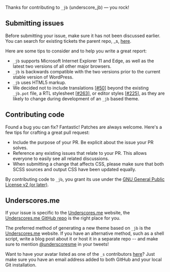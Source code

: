 Thanks for contributing to `_jb` (underscore_jb) — you rock!

## Submitting issues
Before submitting your issue, make sure it has not been discussed earlier. You can search for existing tickets the parent repo, _s, [here](https://github.com/Automattic/_s/search).

Here are some tips to consider and to help you write a great report:

* `_jb` supports Microsoft Internet Explorer 11 and Edge, as well as the latest two versions of all other major browsers.
* `_jb` is backwards compatible with the two versions prior to the current stable version of WordPress.
* `_jb` uses HTML5 markup.
* We decided not to include translations [[#50](https://github.com/Automattic/_s/pull/50)] beyond the existing `_jb.pot` file, a RTL stylesheet [[#263](https://github.com/Automattic/_s/pull/263)], or editor styles [[#225](https://github.com/Automattic/_s/pull/225)], as they are likely to change during development of an `_jb` based theme.

## Contributing code

Found a bug you can fix? Fantastic! Patches are always welcome. Here's a few tips for crafting a great pull request:

* Include the purpose of your PR. Be explicit about the issue your PR solves.
* Reference any existing issues that relate to your PR. This allows everyone to easily see all related discussions.
* When submitting a change that affects CSS, please make sure that both SCSS sources and output CSS have been updated equally.

By contributing code to `_jb`, you grant its use under the [GNU General Public License v2 (or later)](LICENSE).

## Underscores.me
If your issue is specific to the [Underscores.me](http://underscores.me) website, the [Underscores.me GitHub repo](https://github.com/Automattic/underscores.me) is the right place for you.

The preferred method of generating a new theme based on `_jb` is the [Underscores.me](http://underscores.me) website. If you have an alternative method, such as a shell script, write a blog post about it or host it in a separate repo -- and make sure to mention [@underscoresme](https://twitter.com/underscoresme) in your tweets!

Want to have your avatar listed as one of the `_s` contributors [here](http://underscores.me/#contribute)? Just make sure you have an email address added to both GitHub and your local Git installation.
